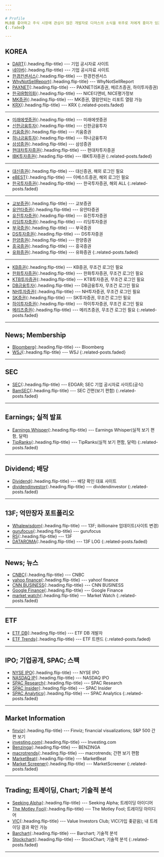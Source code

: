 ```yaml
---
---

# Profile
MLB를 좋아하고 주식 시장에 관심이 많은 개발자로 다저스의 소식을 위주로 저에게 흥미가 있는 스탯, 데이터, 비즈니스 또는 다른 팀의 주제와 칼럼을 다룹니다. 해석과 의역에 전문성은 없습니다.
{:.faded}

---
```


## KOREA
* [DART](http://dart.fss.or.kr/){:.heading.flip-title} --- 기업 공시자료 사이트
* [네이버](https://finance.naver.com/research/company_list.nhn){:.heading.flip-title} --- 기업 공시자료 사이트
* [한경컨센서스](http://consensus.hankyung.com/apps.analysis/analysis.list?&skinType=business){:.heading.flip-title} --- 한경컨센서스
* [WhyNotSellReport](http://www.whynotsellreport.com/){:.heading.flip-title} --- WhyNotSellReport
* [PAXNET](http://www.paxnet.co.kr/stock/report/report?menuCode=2222){:.heading.flip-title} --- PAXNET(SK증권, 메르츠증권, 하이투자증권)
* [한국IR협의회](https://www.kirs.or.kr/information/tech2020_1.html){:.heading.flip-title} --- NICE디앤비, NICE평가정보
* [MK증권](https://vip.mk.co.kr/newSt/news/news_list2.php?sCode=110){:.heading.flip-title} --- MK증권, 열람안되는 리포트 열람 가능
* [KRX](http://data.krx.co.kr/contents/MDC/HARD/hardController/MDCHARD001.cmd){:.heading.flip-title} --- KRX
{:.related-posts.faded}

---

* [미래에셋증권](https://securities.miraeasset.com/bbs/board/message/list.do?categoryId=1521){:.heading.flip-title} --- 미래에셋증권
* [신한금융투자](https://open.shinhaninvest.com/phone/investment/3112.jsp){:.heading.flip-title} --- 신한금융투자
* [키움증권](https://invest.kiwoom.com/inv/main){:.heading.flip-title} --- 키움증권
* [하나금융투자](https://www.hanaw.com/main/research/research/RC_000000_M.cmd){:.heading.flip-title} --- 하나금융투자
* [삼성증권](https://www.samsungpop.com/sscommon/jsp/search_m/research.jsp){:.heading.flip-title} --- 삼성증권
* [현대차투자증권](https://m.hmsec.com/mobile/research/research01_list.do?Menu_category=6){:.heading.flip-title} --- 현대차투자증권
* [IBK투자증권](https://www.ibks.com/index.do){:.heading.flip-title} --- IBK투자증권
{:.related-posts.faded}

---

* [대신증권](http://money2.daishin.co.kr/E5/ResearchCenter/Work/Research_BasicList.aspx?pr_code=4){:.heading.flip-title} --- 대신증권, 해외 로그인 필요
* [eBEST](https://www.ebestsec.co.kr/){:.heading.flip-title} --- 이베스트증권, 해외 로그인 필요
* [한국투자증권](https://www.truefriend.com/main/bond/research/_static/TF03cc030300.jsp){:.heading.flip-title} --- 한국투자증권, 해외 ALL
{:.related-posts.faded}

---

* [교보증권](https://m.iprovest.com/weblogic/ResearchServlet/newReports){:.heading.flip-title} --- 교보증권
* [유안타증권](https://www.myasset.com/myasset/research/rs_list/rs_list.cmd?cd006=&cd007=RE01&cd008=){:.heading.flip-title} --- 유안타증권
* [유진투자증권](https://www.eugenefn.com/comm/msgList.do){:.heading.flip-title} --- 유진투자증권
* [리딩투자증권](http://www.leading.co.kr/board/EquityResearch/list){:.heading.flip-title} --- 리딩투자증권
* [부국증권](http://www.bookook.co.kr/research/research_5_0){:.heading.flip-title} --- 부국증권
* [DS투자증권](http://www.ds-sec.co.kr/bbs/board.php?bo_table=sub03_02){:.heading.flip-title} --- DS투자증권
* [한양증권](http://www.hygood.co.kr/board/researchAnalyzeCompany/list){:.heading.flip-title} --- 한양증권
* [흥국증권](http://www.heungkuksec.co.kr/research/company/list.do){:.heading.flip-title} --- 흥국증권
* [유화증권](https://www.yhs.co.kr/yhsBoard/mboard.asp?strBoardID=ya_busi_analysis){:.heading.flip-title} --- 유화증권
{:.related-posts.faded}

---

* [KB증권](https://www.kbsec.com/go.able?linkcd=m04010010){:.heading.flip-title} --- KB증권, 무조건 로그인 필요
* [한화투자증권](https://www.hanwhawm.com/main/research/main/list.cmd?depth2_id=1002&mode=depth2&viewclass=){:.heading.flip-title} --- 한화투자증권, 무조건 로그인 필요
* [KTB투자증권](https://www.ktb.co.kr/research/article/common.jspx?rGubun=I01&sctrGubun=I01&web=0){:.heading.flip-title} --- KTB투자증권, 무조건 로그인 필요
* [DB금융투자](https://www.db-fi.com/main/main.do){:.heading.flip-title} --- DB금융투자, 무조건 로그인 필요
* [NH투자증권](https://www.nhqv.com/){:.heading.flip-title} --- NH투자증권, 무조건 로그인 필요
* [SK증권](https://www.sks.co.kr/main/index.cmd){:.heading.flip-title} --- SK투자증권, 무조건 로그인 필요
* [하이투자증권](https://www.hi-ib.com/){:.heading.flip-title} --- 하이투자증권, 무조건 로그인 필요
* [메리츠증권](https://home.imeritz.com/dalyrpt/InfoMain.do){:.heading.flip-title} --- 메리츠증권, 무조건 로그인 필요
{:.related-posts.faded}

---

## News; Membership
* [Bloomberg](https://www.bloomberg.com/markets){:.heading.flip-title} --- Bloomberg
* [WSJ](https://www.wsj.com/news/markets){:.heading.flip-title} --- WSJ
{:.related-posts.faded}

---

## SEC
* [SEC](https://www.sec.gov/edgar.shtml){:.heading.flip-title} --- EDGAR; SEC 기업 공시자료 사이트(공식)
* [BamSEC](https://www.bamsec.com/){:.heading.flip-title} --- SEC 간편(보기 편함)
{:.related-posts.faded}

---

## Earnings; 실적 발표
* [Earnings Whisper](https://www.earningswhispers.com){:.heading.flip-title} --- Earnings Whisper(실적 보기 편함, 달력)
* [TipRanks](https://www.tipranks.com){:.heading.flip-title} --- TipRanks(실적 보기 편함, 달력)
{:.related-posts.faded}

---

## Dividend; 배당
* [Dividend](https://www.dividend.com/){:.heading.flip-title} --- 배당 확인 대표 사이트
* [dividendinvestor](https://www.dividendinvestor.com){:.heading.flip-title} --- dividendinvestor
{:.related-posts.faded}

---

## 13F; 억만장자 포트폴리오
* [Whalewisdom](https://whalewisdom.com/){:.heading.flip-title} --- 13F; ibillionaire 업데이트(사이트 변경)
* [gurufocus](https://www.gurufocus.com){:.heading.flip-title} --- gurufocus
* [RS](http://relationalstocks.com/instshow.php?op=summary&id=1){:.heading.flip-title} --- 13F
* [DATAROMA](https://www.dataroma.com/m/home.php){:.heading.flip-title} --- 13F LOG
{:.related-posts.faded}

---

## News; 뉴스
* [CNBC](https://www.cnbc.com){:.heading.flip-title} --- CNBC
* [yahoo finance](https://finance.yahoo.com/){:.heading.flip-title} --- yahoo! finance
* [CNN BUSINESS](https://edition.cnn.com/business){:.heading.flip-title} --- CNN BUSINESS
* [Google Finance](https://www.google.com/finance){:.heading.flip-title} --- Google Finance
* [market watch](https://www.marketwatch.com/){:.heading.flip-title} --- Market Watch
{:.related-posts.faded}

---

## ETF
* [ETF DB](https://www.etfdb.com){:.heading.flip-title} --- ETF DB 개발자
* [ETF Trends](https://www.etftrends.com){:.heading.flip-title} --- ETF 트렌드
{:.related-posts.faded}

---

## IPO; 기업공개, SPAC; 스팩
* [NYSE IPO](https://www.nyse.com/ipo-center/filings){:.heading.flip-title} --- NYSE IPO
* [NASDAQ IP](https://www.nasdaq.com/market-activity/ipos){:.heading.flip-title} --- NASDAQ IPO
* [SPAC Research](https://www.spacresearch.com/){:.heading.flip-title} --- SPAC Research  
* [SPAC Insider](https://www.spacinsider.com/){:.heading.flip-title} --- SPAC Insider
* [SPAC Analytics](https://www.spacanalytics.com/){:.heading.flip-title} --- SPAC Analytics
{:.related-posts.faded}

---

## Market Information
* [finviz](https://finviz.com/){:.heading.flip-title} --- Finviz; financial visualizations; S&P 500 간편 보기
* [investing.com](https://www.investing.com){:.heading.flip-title} --- Investing.com
* [Benzinga](https://www.benzinga.com){:.heading.flip-title} --- BENZINGA
* [macrotrends](https://www.macrotrends.net){:.heading.flip-title} --- macrotrends; 간편 보기 편함
* [MarketBeat](https://www.marketbeat.com/stocks){:.heading.flip-title} --- MarketBeat
* [Market Screener](https://www.marketscreener.com){:.heading.flip-title} --- MarketScreener
{:.related-posts.faded}

---

## Trading; 트레이딩, Chart; 기술적 분석
* [Seeking Alpha](https://www.seekingalpha.com){:.heading.flip-title} --- Seeking Alpha; 트레이딩 아이디어
* [The Motley Fool](https://www.fool.com){:.heading.flip-title} --- The Motley Fool; 트레이딩 아이디어
* [VIC](https://www.valueinvestorsclub.com){:.heading.flip-title} --- Value Investors Club; VIC(가입 좆같음); 내 트레이딩 결과 확인 가능
* [Barchart](https://www.barchart.com){:.heading.flip-title} --- Barchart; 기술적 분석
* [Stockchart](https://www.stockcharts.com){:.heading.flip-title} --- StockChart; 기술적 분석
{:.related-posts.faded}

---
